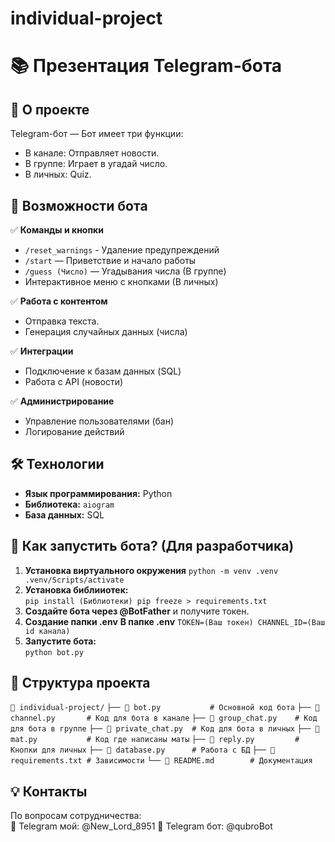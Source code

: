 # individual-project
# 📚 Презентация Telegram-бота

## 📌 О проекте
Telegram-бот — Бот имеет три функции: 
- В канале: Отправляет новости.
- В группе: Играет в угадай число.
- В личных: Quiz.


## 🌟 Возможности бота
✅ **Команды и кнопки**  
- `/reset_warnings` - Удаление предупреждений
- `/start` — Приветствие и начало работы  
- `/guess (Число)` — Угадывания числа (В группе) 
- Интерактивное меню с кнопками (В личных)

✅ **Работа с контентом**  
- Отправка текста. 
- Генерация случайных данных (числа)

✅ **Интеграции**  
- Подключение к базам данных (SQL)  
- Работа с API (новости)  

✅ **Администрирование**  
- Управление пользователями (бан)  
- Логирование действий  

## 🛠 Технологии
- **Язык программирования:** Python  
- **Библиотека:** `aiogram` 
- **База данных:** SQL 

## 🚀 Как запустить бота? (Для разработчика)
1. **Установка виртуального окружения**
   `
   python -m venv .venv
   .venv/Scripts/activate
   `
2. **Установка библииотек:**  
   `
   pip install (Библиотеки)
   pip freeze > requirements.txt
   `
3. **Создайте бота через @BotFather** и получите токен.  
4. **Создание папки .env**
   **В папке .env**
   `
   TOKEN=(Ваш токен)
   CHANNEL_ID=(Ваш id канала)
   `
5. **Запустите бота:**  
   `
   python bot.py
   `

## 📂 Структура проекта
`
📁 individual-project/
`
`
├── 📄 bot.py           # Основной код бота
`
`
├── 📄 channel.py       # Код для бота в канале
`
`
├── 📄 group_chat.py    # Код для бота в группе
`
`
├── 📄 private_chat.py  # Код для бота в личных
`
`
├── 📄 mat.py           # Код где написаны маты
`
`
├── 📄 reply.py         # Кнопки для личных
`
`
├── 📄 database.py      # Работа с БД
`
`
├── 📄 requirements.txt # Зависимости
`
`
└── 📄 README.md        # Документация
`


## 💡 Контакты
По вопросам сотрудничества:  
🔗 Telegram мой: @New_Lord_8951
🔗 Telegram бот: @qubroBot
